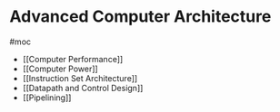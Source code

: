 # Advanced Computer Architecture
#moc 
- [[Computer Performance]]
- [[Computer Power]]
- [[Instruction Set Architecture]]
- [[Datapath and Control Design]]
- [[Pipelining]]